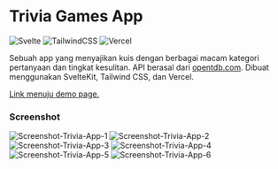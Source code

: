 # Trivia Games App

![Svelte](https://img.shields.io/badge/svelte-%23f1413d.svg?style=for-the-badge&logo=svelte&logoColor=white)
![TailwindCSS](https://img.shields.io/badge/tailwindcss-%2338B2AC.svg?style=for-the-badge&logo=tailwind-css&logoColor=white)
![Vercel](https://img.shields.io/badge/vercel-%23000000.svg?style=for-the-badge&logo=vercel&logoColor=white)

Sebuah app yang menyajikan kuis dengan berbagai macam kategori pertanyaan dan tingkat kesulitan. API berasal dari [opentdb.com](https://opentdb.com/api_config.php).
Dibuat menggunakan SvelteKit, Tailwind CSS, dan Vercel.

[Link menuju demo page.](https://trivia-games-lovat.vercel.app)

### Screenshot 
![Screenshot-Trivia-App-1](https://user-images.githubusercontent.com/76164968/177900820-a5c3bbe0-96ac-4212-ab94-8cf9da224fa0.PNG)
![Screenshot-Trivia-App-2](https://user-images.githubusercontent.com/76164968/177900839-60c89eaa-6a3a-4bc8-ba0d-d456a9bf0785.PNG)
![Screenshot-Trivia-App-3](https://user-images.githubusercontent.com/76164968/177900861-22f4d297-ac46-4c13-bb2a-407b5adec3ac.PNG)
![Screenshot-Trivia-App-4](https://user-images.githubusercontent.com/76164968/177900876-12ba4d62-4cec-450d-956e-a6cdb4c23f8c.PNG)
![Screenshot-Trivia-App-5](https://user-images.githubusercontent.com/76164968/177900893-df39228e-79b7-489e-b7e3-c3f74c372874.PNG)
![Screenshot-Trivia-App-6](https://user-images.githubusercontent.com/76164968/177900906-cd49876e-1af9-43ad-b94f-d420cd8bede8.PNG)
